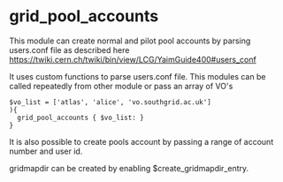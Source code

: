 # grid_pool_accounts #

This module can create normal and pilot pool accounts by parsing users.conf file as described here
https://twiki.cern.ch/twiki/bin/view/LCG/YaimGuide400#users_conf

It uses custom functions  to parse users.conf file. This modules can be called repeatedly from other module or pass an array of VO's

```
$vo_list = ['atlas', 'alice', 'vo.southgrid.ac.uk']
){
  grid_pool_accounts { $vo_list: }
}
```

It is also possible to create pools account by passing a range of account number and user id.

gridmapdir can be created by enabling $create_gridmapdir_entry.



  
